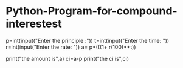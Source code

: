 # Python-Program-for-compound-interestest
p=int(input("Enter the principle :")) 
t=int(input("Enter the time: "))
r=int(input("Enter the rate: "))
a= p*(((1+ r/100)**t))

print("the amount is",a)
ci=a-p
print("the ci is",ci)


